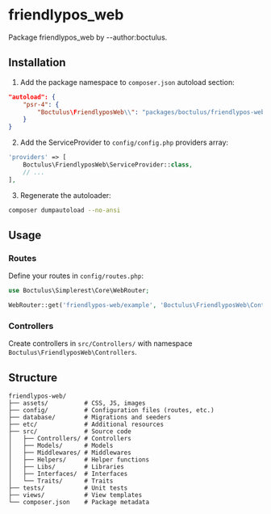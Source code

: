 # friendlypos_web

Package friendlypos_web by --author:boctulus.

## Installation

1. Add the package namespace to `composer.json` autoload section:

```json
"autoload": {
    "psr-4": {
        "Boctulus\FriendlyposWeb\\": "packages/boctulus/friendlypos-web/src"
    }
}
```

2. Add the ServiceProvider to `config/config.php` providers array:

```php
'providers' => [
    Boctulus\FriendlyposWeb\ServiceProvider::class,
    // ...
],
```

3. Regenerate the autoloader:

```bash
composer dumpautoload --no-ansi
```

## Usage

### Routes

Define your routes in `config/routes.php`:

```php
use Boctulus\Simplerest\Core\WebRouter;

WebRouter::get('friendlypos-web/example', 'Boctulus\FriendlyposWeb\Controllers\ExampleController@index');
```

### Controllers

Create controllers in `src/Controllers/` with namespace `Boctulus\FriendlyposWeb\Controllers`.

## Structure

```
friendlypos-web/
├── assets/          # CSS, JS, images
├── config/          # Configuration files (routes, etc.)
├── database/        # Migrations and seeders
├── etc/             # Additional resources
├── src/             # Source code
│   ├── Controllers/ # Controllers
│   ├── Models/      # Models
│   ├── Middlewares/ # Middlewares
│   ├── Helpers/     # Helper functions
│   ├── Libs/        # Libraries
│   ├── Interfaces/  # Interfaces
│   └── Traits/      # Traits
├── tests/           # Unit tests
├── views/           # View templates
└── composer.json    # Package metadata
```
